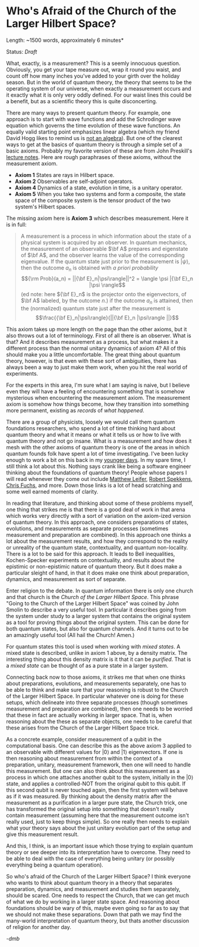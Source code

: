 # Who's Afraid of the Church of the Larger Hilbert Space?

Length: ~1500 words, approximately 6 minutes*

Status: *Draft*

What, exactly, is a measurement?  This is a seemly innocuous question.  Obviously,
you get your tape measure out, wrap it round you waist, and count off how many inches
you've added to your girth over the holiday season.  But in the world of quantum theory,
the theory that seems to be the operating system of our universe, when exactly a 
measurement occurs and it exactly what it is only very oddly defined. For our waist lines this could be a benefit, but as a scientific theory this is quite disconcerting.

There are many ways to present quantum theory. For example, one approach is to
start with wave functions and add the Schrodinger wave equation which governs the
time evolution of these wave functions. An equally valid starting point 
emphasizes linear algebra (which my friend David Hogg likes to remind 
us is [not an algebra](https://twitter.com/davidwhogg/status/1440105703692247042)).
But one of the clearest ways to get at the basics of quantum theory is through a simple
set of a basic axioms.  Probably my favorite version of these are from John Preskill's 
[lecture notes](http://theory.caltech.edu/~preskill/ph219/chap2_15.pdf). Here are 
rough paraphrases of these axioms, without the measurement axiom.
* **Axiom 1** States are rays in Hilbert space.
* **Axiom 2** Observables are self-adjoint operators.
* **Axiom 4** Dynamics of a state, evolution in time, is a unitary operator.
* **Axiom 5** When you take two systems and form a composite, the state space of
the composite system is the tensor product of the two system's Hilbert spaces.

The missing axiom here is **Axiom 3** which describes measurement. Here it is in full:
> A measurement is a process in which information about the state of a physical
> system is acquired by an observer. In quantum mechanics, the measurement of an 
> observable $\bf A$ prepares and eigenstate of $\bf A$, and the observer learns
> the value of the corresponding eigenvalue. If the quantum state just prior to
> the measurement is $|\psi\rangle$, then the outcome $a_n$ is obtained with
> *a priori probability* $${\rm Prob}(a_n) = ||{\bf E}_n|\psi\rangle||^2 = \langle \psi |{\bf E}_n |\psi \rangle$$
> (ed note: here ${\bf E}_n$ is the projector onto the eigenvectors, of $\bf A$ labeled,
> by the outcome $n$.) if the outcome $a_n$ is attained, then the (normalized) quantum 
> state just after the measurement is 
> $$\frac{{\bf E}_n|\psi\rangle}{||{\bf E}_n |\psi\rangle ||}$$

This axiom takes up more length on the page than the other axioms, but it also
throws out a lot of terminology.  First of all there is an observer.  What is that?
And it describes measurement as a process, but what makes it a different process than
the normal unitary dynamics of axiom 4?  All of this should make you a little uncomfortable.  The great thing about quantum theory, however, is that even with these
sort of ambiguities, there has always been a way to just make them work, when you 
hit the real world of experiments.

For the experts in this area, I'm sure what I am saying is naive, but
I believe even they will have a feeling of encountering something that is somehow
mysterious when encountering the measurement axiom. The measurement axiom is somehow
how things become, how they transition into something more permanent, existing as
*records* of *what happened*.

There are a group of physicists, loosely we would call them quantum foundations 
researchers, who spend a lot of time thinking hard about quantum theory and what it
means or what it tells us or how to live with quantum theory and not go insane.  What 
is a measurement and how does it mesh with the other axioms of quantum theory is one 
of the areas in which quantum founds folk have spent a lot of time investigating. I've 
been lucky enough to work a bit on this back in my 
[younger days](https://arxiv.org/abs/quant-ph/0304076). In my spare time, I still think 
a lot about this.  Nothing says crank like being a software engineer thinking about the 
foundations of quantum theory! People whose papers I will read whenever they come out 
include [Matthew Leifer](https://scirate.com/search?q=au:Leifer_M+in:quant-ph), 
[Robert Spekkens](https://scirate.com/search?utf8=%E2%9C%93&q=au%3ASpekkens_R+#results), 
[Chris Fuchs](https://scirate.com/search?q=au:Fuchs_C), and more.  Down those links is a 
lot of head scratching and some well earned moments of clarity.

In reading that literature, and thinking about some of these problems myself, one 
thing that strikes me is that there is a good deal of work in that arena which
works very directly with a sort of variation on the axiom-ized version of quantum
theory. In this approach, one considers preparations of states, evolutions, and
measurements as separate processes (sometimes measurement and preparation are 
combined).  In this approach one thinks a lot about the measurement results, and 
how they correspond to the reality or unreality of the quantum state, contextuality,
and quantum non-locality.  There is a lot to be said for this approach.  It leads 
to Bell inequalities, Kochen-Specker experiments on contextuality, and results
about the epistimic or non-epistimic nature of quantum theory.  But it does make
a particular sleight of hand, in that it does make one think about preparation, dynamics, 
and measurement as sort of separate.

Enter religion to the debate. In quantum information there is only one church and that 
church is the  *Church of the Larger Hilbert Space*.  This phrase "Going to the Church 
of the Larger Hilbert Space" was coined by John Smolin to describe a very useful 
tool. In particular it describes going from the system under study to a larger system 
that contains  the original system as a tool for proving things about the original 
system.  This can be done for both quantum states, but also for quantum channels.  And 
it turns out to be an  amazingly useful tool (All hail the Church! Amen.)

For quantum states this tool is used when working with *mixed states*.  A mixed
state is described, unlike in axiom 1 above, by a density matrix.  The interesting
thing about this density matrix is it that it can be *purified*.  That is a 
*mixed state* can be thought of as a pure state in a larger system.  

Connecting back now to those axioms, it strikes me that when one thinks about
preparations,  evolutions, and measurements separately, one has to be able to think
and make sure that your reasoning is robust to the Church of the Larger Hilbert Space.
In particular whatever one is doing for these setups, which delineate into three 
separate processes (though sometimes measurement and preparation are combined), then
one needs to be worried that these in fact are actually working in larger space.
That is, when reasoning about the these as separate objects, one needs to be careful
that these arises from the Church of the Larger Hilbert Space trick.

As a concrete example, consider measurement of a qubit in the computational basis.
One can describe this as the above axiom 3 applied to an observable with different
values for $|0\rangle$ and $|1\rangle$ eigenvectors.  If one is then reasoning
about measurement from within the context of a preparation, unitary, measurement
framework, then one will need to handle this measurement.  But one can also think 
about this measurement as a process in which one attaches another qubit to the system,
initially in the $|0\rangle$ state, and applies a controlled-NOT from the original
qubit to this qubit.  If this second qubit is never touched again, then the first system
will behave as if it was measured.  By thinking about the density matrix after the
measurement as a purification in a larger pure state, the Church trick, one has
transformed the original setup into something that doesn't really contain measurement
(assuming here that the measurement outcome isn't really used, just to keep things
simple).  So one really then needs to explain what your theory says about the
just unitary evolution part of the setup and give this measurement result.

And this, I think, is an important issue which those trying to explain quantum 
theory or see deeper into its interpretation have to overcome. They need to be
able to deal with the case of everything being unitary (or possibly everything
being a quantum operation). 

So who's afraid of the Church of the Larger Hilbert Space? I think everyone who 
wants to think about quantum theory in a theory that separates preparation, 
dynamics, and measurement and studies them separately, should be scared.  One
needs to respect the Church, that we can get much of what we do by working in
a larger state space.  And reasoning about foundations should be wary of this,
maybe even going so far as to say that we should not make these separations.
Down that path we may find the many-world interpretation of quantum theory,
but thats another discussion of religion for another day.

-*dmb*
